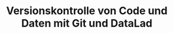 ---
id: "git" # nochmal überlegen
method: "Seminar"
institution: "Fakultät für Psychologie und Bewegungswissenschaft"
title: "Versionskontrolle von Code und Daten mit Git und DataLad"
title_project:
title_short: "Git"
period: "Apr 23 ­­- Mar 24 (12 months)"
foerderlinie: "Fachspezifische Data Literacy"
round: "2"
filter: "2"
lecture2go: "70364"
uhh_url: "https://www.hcl.uni-hamburg.de/ddlitlab/data-literacy-lehrlabor/zweite-foerderrunde/06-git.html"
contributors:
mentor: "Dr. Lennart Wittkuhn, Prof. Dr. Nicolas Schuck"
quote: "Versionskontrolle ist das Notizbuch für eine digitale Welt und Git das wohl bekannteste Versionskontrollsystem. Es ermöglicht, Veränderungen in digitalen Objekten präzise zu dokumentieren und damit nachzuvollziehen, wer was wann wie und warum in einer Datei verändert hat"
text: |
    ## Ausrichtung des Projekts

    Digitale Objekte auf unseren Computern, besonders in der Wissenschaft, befinden sich im ständigen Wandel. Manuskripte, Programmiercode und Forschungsdaten werden kontinuierlich und kollaborativ verändert. Die systematische Dokumentation dieser Veränderungen ist essenziell für reproduzierbare und transparente Wissenschaft sowie effektive Zusammenarbeit.

    Trotz der Wichtigkeit von Daten und Code gehen Forschende oft chaotisch mit digitalen Objekten um. Fragen wie „Welche Version habe ich benutzt?“ oder „Was habe ich geändert?“ sind üblich, was Reproduzierbarkeit und Vertrauenswürdigkeit beeinträchtigt und zu Frustration und Zeitverlust führt.

    Forschende können von Praktiken der Softwareentwicklung lernen, insbesondere durch das Versionskontrollsystem Git. Git ermöglicht die Nachverfolgung und Organisation der Entwicklung digitaler Objekte und deren Teilen über Plattformen wie GitHub.

    ## Rückblick und Ergebnisse

    Vor dem Hintergrund der Replikationskrise bestehen große Anforderungen an Methoden zur Verbesserung der wissenschaftlichen Praxis. Ein Hauptergebnis des Lehrprojekts war, Kursteilnehmenden Versionskontrolle im wissenschaftlichen Kontext durch praktische Anwendung von Git und Nutzung von Plattformen wie GitHub zu vermitteln.

    Eine bedeutende Errungenschaft ist die Schaffung einer Open-Source-Lernressource für die effektive Nutzung von Git im wissenschaftlichen Umfeld. Diese Ressource fördert die Verbreitung von Wissen über Versionskontrolle und unterstützt eine transparente wissenschaftliche Praxis.

    Ein weiteres Ergebnis war die transparente Entwicklung von Lehrmaterialien auf GitHub, was offene und reproduzierbare Wissenschaft fördert und eine kollaborative Weiterentwicklung ermöglicht. Die Kursteilnehmenden nutzten diese Transparenz, um auf notwendige Ergänzungen hinzuweisen.

    Insgesamt haben die erzielten Ergebnisse das Verständnis für Versionskontrolle vertieft und wertvolle Ressourcen für die Gemeinschaft geschaffen, was zur Data Literacy der Teilnehmenden beiträgt und die Prinzipien von Offenheit und Zusammenarbeit im wissenschaftlichen Umfeld fördert.

    ## Tipps von Lehrenden für Lehrende

    Zentrales Element der digitalen Kompetenzentwicklung war die vollständig transparente, öffentliche und kollaborative Entwicklung von Lehrressourcen mit Git und GitHub. Von der Konzeption bis zum Abschlussbericht wurden alle Elemente des Lehrprojekts in kollaborativer Zusammenarbeit zwischen der Lehrperson, der studentischen Hilfskraft und dem Tutor erstellt. Dabei wurden die Lehrinhalte (Versionskontrolle von Code und Daten mit Git und GitHub) auf die Erstellung der Lehrinhalte angewendet. Dieser Ansatz verfolgt gute wissenschaftliche Prinzipien von Transparenz, Offenheit und Reproduzierbarkeit auch bei der Erstellung von Lehrmaterialien.

    Auch im Bereich didaktischer Fähigkeiten konnte das Lehrprojekt zur Kompetenzentwicklung der Lehrperson beitragen. Im Rahmen des Lehrprojekts wurden verschiedene didaktische Methoden erprobt: von Partner- und Gruppenarbeiten über Quizzes bis zu Demonstrationen und Übungen. Ein bewusster Fokus lag dabei stets darauf, viel Zeit und Raum für Implementierung zu schaffen, bei der die Teilnehmenden anhand konkreter Übungen und Beispiele das Gelernte zur Anwendung bringen konnten.

image: "https://www.hcl.uni-hamburg.de/16954232/versionskontrolle-git-datalad-e136f037c0c85b0410fad09ba556a300ef62a661.jpg"
image_credit: "https://git-scm.com/ - https://www.datalad.org/"
link_external: "https://lennartwittkuhn.com/version-control-book/, https://lennartwittkuhn.com/dra-fair-teaching/#/title-slide"
stine:
---